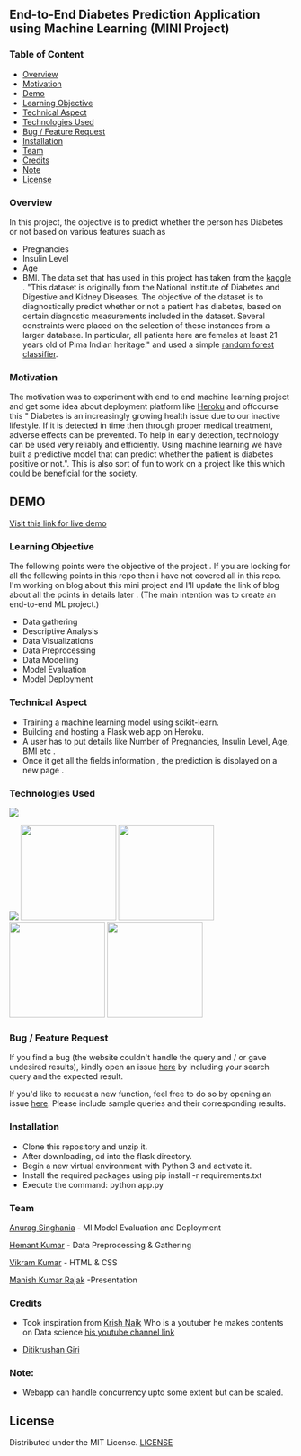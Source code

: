 ## End-to-End Diabetes Prediction Application using Machine Learning (MINI Project)  


### Table of Content
  * [Overview](#overview)
  * [Motivation](#motivation)
  * [Demo](#demo)
  * [Learning Objective](#Learning-Objective)
  * [Technical Aspect](#technical-aspect)
  * [Technologies Used](#technologies-used)
  * [Bug / Feature Request](#bug---feature-request)
  * [Installation](#installation)
  * [Team](#team)
  * [Credits](#credits)
  * [Note](#note)
  * [License](#license)
 
  
  

### Overview 
In this project, the objective is to predict whether the person has Diabetes or not based on various features suach as 
- Pregnancies
- Insulin Level
- Age
- BMI.
The data set that has used in this project has taken from the [kaggle](https://www.kaggle.com/) . "This dataset is originally from the National Institute of Diabetes and Digestive and Kidney Diseases. The objective of the dataset is to diagnostically predict whether or not a patient has diabetes, based on certain diagnostic measurements included in the dataset. Several constraints were placed on the selection of these instances from a larger database. In particular, all patients here are females at least 21 years old of Pima Indian heritage." and used a simple [random forest classifier](https://en.wikipedia.org/wiki/Random_forest).   


### Motivation
The motivation was to experiment  with end to end machine learning project and get some idea about deployment platform like [Heroku](https://g.co/kgs/yvsR77) and offcourse this "
Diabetes is an increasingly growing health issue due to our inactive lifestyle. If it is detected in time then through proper medical treatment, adverse effects can be prevented. To help in early detection, technology can be used very reliably and efficiently. Using machine learning we have built a predictive model that can predict whether the patient is diabetes positive or not.".
This is also sort of fun to work on a project like this which could be beneficial for the society. 

## DEMO
[Visit this link for live demo](https://prognosting-diabetes.herokuapp.com/)

### Learning Objective
The following points were the objective of the project . If you are looking for all the following points in this repo then i have not covered all in this repo. I'm working on blog about this mini project and I'll update the link of blog about all the points in details later . (The main intention was to create an end-to-end ML project.)  
- Data gathering 
- Descriptive Analysis 
- Data Visualizations 
- Data Preprocessing 
- Data Modelling 
- Model Evaluation 
- Model Deployment 

### Technical Aspect 

- Training a machine learning model using scikit-learn. 
- Building and hosting a Flask web app on Heroku. 
- A user has to put details like Number of Pregnancies, Insulin Level, Age, BMI etc . 
- Once it get all the fields information , the prediction is displayed on a new page . 
### Technologies Used  
![](https://forthebadge.com/images/badges/made-with-python.svg) 

[<img target="_blank" src="https://github.com/scikit-learn/scikit-learn/blob/master/doc/logos/scikit-learn-logo-small.png">](https://github.com/scikit-learn/)
<img target="_blank" src="https://flask.palletsprojects.com/en/1.1.x/_images/flask-logo.png" width=170>
<img target="_blank" src="https://github.com/itzanuragsinghania/Predicting-Diabetes-/blob/master/Resource/heroku.png" width=170>
<img target="_blank" src="https://github.com/itzanuragsinghania/Predicting-Diabetes-/blob/master/Resource/numpy.png" width=170>
<img target="_blank" src="https://github.com/itzanuragsinghania/Predicting-Diabetes-/blob/master/Resource/pandas.jpeg" width=170>

### Bug / Feature Request
If you find a bug (the website couldn't handle the query and / or gave undesired results), kindly open an issue [here](https://github.com/itzanuragsinghania/Predicting-Diabetes-/issues/new) by including your search query and the expected result.

If you'd like to request a new function, feel free to do so by opening an issue [here](https://github.com/itzanuragsinghania/Predicting-Diabetes-/issues/new). Please include sample queries and their corresponding results.


### Installation 
- Clone this repository and unzip it.
- After downloading, cd into the flask directory.
- Begin a new virtual environment with Python 3 and activate it.
- Install the required packages using pip install -r requirements.txt
- Execute the command: python app.py

### Team  
[Anurag Singhania](https://github.com/itzanuragsinghania) - Ml  Model Evaluation and Deployment

[Hemant Kumar](https://github.com/Hemant1998-hkd) - Data Preprocessing & Gathering

[Vikram Kumar](https://github.com/manish0007000) - HTML & CSS

[Manish Kumar Rajak](https://github.com/vikramdevraj) -Presentation


### Credits 
- Took inspiration from [Krish Naik](https://github.com/krishnaik06) Who is a youtuber he makes contents on Data science [his youtube channel link](https://www.youtube.com/channel/UCNU_lfiiWBdtULKOw6X0Dig) 

- [Ditikrushan Giri](https://ditikrushna.me/ )

### Note:
- Webapp can handle concurrency upto some extent but can be scaled.

## License

Distributed under the MIT License. [LICENSE](LICENSE)


